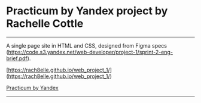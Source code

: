 # Practicum by Yandex project by Rachelle Cottle

----


A single page site in HTML and CSS, designed from Figma specs (https://code.s3.yandex.net/web-developer/project-1/sprint-2-eng-brief.pdf).

[https://rach8elle.github.io/web_project_1/] (https://rach8elle.github.io/web_project_1/)

[Practicum by Yandex](https://www.practicum.yandex.com "Practicum by Yandex")


----
